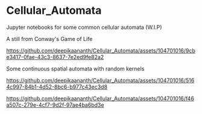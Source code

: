 # Cellular_Automata
Jupyter notebooks for some common cellular automata (W.I.P)

A still from Conway's Game of Life


https://github.com/deepikaananth/Cellular_Automata/assets/104701016/9cbe3417-0fae-43c3-8637-7e2ed9fe82a2



Some continuous spatial automata with random kernels



https://github.com/deepikaananth/Cellular_Automata/assets/104701016/5164c997-84b1-4d52-8bc6-b977c43ec3d8




https://github.com/deepikaananth/Cellular_Automata/assets/104701016/f46a507c-279e-4cf7-9d2f-97ae4ba6bd3e

